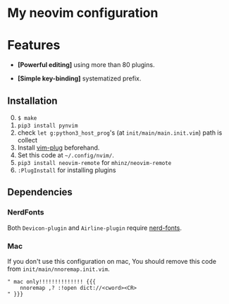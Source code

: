 # My neovim configuration

# Features

- **[Powerful editing]** using more than 80 plugins.

- **[Simple key-binding]** systematized prefix.

## Installation
0. `$ make`
1. ``pip3 install pynvim``
2. check ``let g:python3_host_prog``'s (at ``init/main/main.init.vim``) path is collect
3. Install [vim-plug](https://github.com/junegunn/vim-plug/releases) beforehand.
4. Set this code at ``~/.config/nvim/``.
5. ``pip3 install neovim-remote`` for ``mhinz/neovim-remote``
6. ``:PlugInstall`` for installing plugins

## Dependencies

### NerdFonts

Both ``Devicon-plugin`` and ``Airline-plugin`` require [nerd-fonts](https://github.com/ryanoasis/nerd-fonts).

### Mac

If you don't use this configuration on mac, You should remove this code from ``init/main/nnoremap.init.vim``.

```nnoremap.init.vim
" mac only!!!!!!!!!!!!!! {{{
    nnoremap ,? :!open dict://<cword><CR>
" }}}
